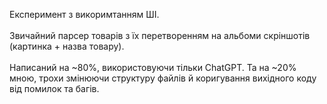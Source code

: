 Експеримент з викоримтанням ШІ.<br><br>
Звичайний парсер товарів з їх перетворенням на альбоми скріншотів (картинка + назва товару).<br><br>
Написаний на ~80%, використовуючи тільки ChatGPT. Та на ~20% мною, трохи змінюючи структуру файлів й коригування вихідного коду від помилок та багів.
